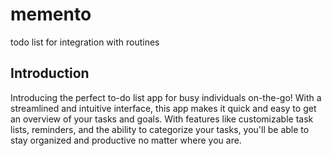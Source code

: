 # memento
todo list for integration with routines
<br />  

## Introduction

Introducing the perfect to-do list app for busy individuals on-the-go! With a streamlined and intuitive interface, this app makes it quick and easy to get an overview of your tasks and goals. With features like customizable task lists, reminders, and the ability to categorize your tasks, you'll be able to stay organized and productive no matter where you are.
